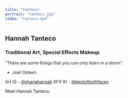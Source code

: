 ```yaml
---
title: "Tanteco"
portrait: "tanteco.jpg"
video: "tanteco.mp4"
---
```


## Hannah Tanteco
### Traditional Art, Special Effects Makeup

"There are some things that you can only learn in a storm".
- Joel Osteen

Art IG - [@sharjahannah](https://www.instagram.com/sharjahannah/)
SFX IG - [@bestofbothfaces](https://www.instagram.com/bestofbothfaces/)

Meet Hannah Tanteco.
